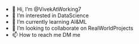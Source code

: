 - 👋 Hi, I’m @VivekAtWorking7
- 👀 I’m interested in DataScience
- 🌱 I’m currently learning AI&ML
- 💞️ I’m looking to collaborate on RealWorldProjects
- 📫 How to reach me DM me 

<!---
VivekAtWorking7/VivekAtWorking7 is a ✨ special ✨ repository because its `README.md` (this file) appears on your GitHub profile.
You can click the Preview link to take a look at your changes.
--->
